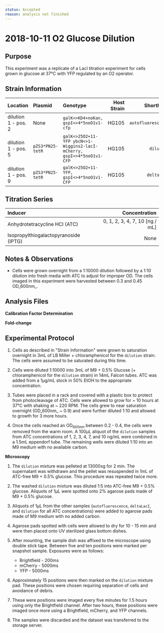 ```yaml
---
status: Accepted
reason: analysis not finished
---
```


# 2018-10-11 O2 Glucose Dilution

## Purpose
This experiment was a replicate of a LacI titration experiment for cells grown in glucose at 37°C with YFP regulated by an O2 operator.

## Strain Information

| Location | Plasmid | Genotype | Host Strain | Shorthand |
| :------- | :------ | :------- | ----------: | --------: |
| dilution 1 - pos. 2 | None | `galK<>KD4+noKan, gspI<>4*5noO1v1-cfp` | HG105 | `autofluorescence` |
| dilution 1 - pos. 5 | `pZS3*PN25-tetR` | `galK<>25O2+11-YFP ybcN<>1-Wiggins2-lacI-mCherry, gspI<>4*5noO1v1-CFP` | HG105 | `dilution`|
| dilution 1 - pos. 9 | `pZS3*PN25-tetR`| `galK<>25O2+11-YFP, gspI<>4*5noO1v1-CFP` |  HG105 |`deltaLacI` |

## Titration Series

| Inducer | Concentration |
| :------ | ------------: |
| Anhydrotetracycline HCl (ATC) | 0, 1, 2, 3, 4, 7, 10  [ng / mL] |
| Isopropylthiogalactopyranoside (IPTG) | None |

## Notes & Observations
* Cells were grown overnight from a 1:10000 dilution followed by a 1:10 dilution into fresh media with ATC to adjust for improper OD. The cells imaged
in this experiment were harvested between 0.3 and 0.45 OD_600nm_.  

## Analysis Files

**Calibration Factor Determination**
![]()

**Fold-change**
![]()

## Experimental Protocol

1. Cells as described in "Strain Information" were grown to saturation overnight in 3mL of LB Miller + chloramphenicol for the `dilution` strain. The cells were assumed to be saturated during this time.

2. Cells were diluted 1:10000 into 3mL of M9 + 0.5% Glucose (+ chloramphenicol for the `dilution` strain) in 14mL Falcon tubes. ATC was added from a 1µg/mL stock in 50% EtOH to the appropriate concentration.

3. Tubes were placed in a rack and covered with a plastic box to protect from photocleavage of ATC. Cells were allowed to grow for ~ 10 hours at 37°C with shaking at ~ 220 RPM. The cells grew to near saturation overnight (OD_600nm_ ~ 0.9) and were further diluted 1:10 and allowed to growth for 3 more hours. 

4. Once the cells reached an OD<sub>600nm</sub> between 0.2 - 0.4, the cells
were removed from the warm room. A 100µL aliquot of the `dilution` samples
from ATC concentrations of 1, 2, 3, 4, 7, and 10 ng/mL were combined in a 1.5mL eppendorf tube. The remaining
wells were diluted 1:10 into an M9 medium with no available carbon.

**Microscopy**

1. The `dilution` mixture was pelleted at 13000xg for 2 min. The supernatant was withdrawn and the pellet was resuspended in 1mL of ATC-free M9 + 0.5% glucose. This procedure was repeated twice more.

2. The washed `dilution` mixture was diluted 1:5 into ATC-free M9 + 0.5% glucose. Aliquots of 1µL were spotted onto 2% agarose pads made of M9 + 0.5% glucose.

3. Aliquots of 1µL from the other samples (`autofluorescence`, `deltaLacI`, and `dilution` for all ATC concentrations) were added to agarose pads
made of M9 medium with no added carbon.

4. Agarose pads spotted with cells were allowed to dry for 10 - 15 min and were then placed onto UV sterilized glass bottom dishes.

5. After mounting, the sample dish was affixed to the microscope using double stick tape. Between five and ten positions were marked per snapshot sample. Exposures were as follows:
    - Brightfield - 200ms
    - mCherry - 5000ms
    - YFP - 5000ms

6. Approximately 15 positions were then marked on the `dilution` mixture pad. These positions were chosen requiring separation of cells and avoidance of debris.

7. These were positions were imaged every five minutes for 1.5 hours using only the Brightfield channel. After two hours, these positions were imaged once more using a Brightfield, mCherry, and YFP channels.

10. The samples were discarded and the dataset was transferred to the storage server.